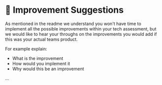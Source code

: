 # 💪 Improvement Suggestions

As mentioned in the readme we understand you won't have time to implement all the possible improvements within your tech assessment, but we would like to hear your throughs on the improvements you would add if this was your actual teams product.

For example explain:
- What is the improvement
- How would you implement it
- Why would this be an improvement

...





